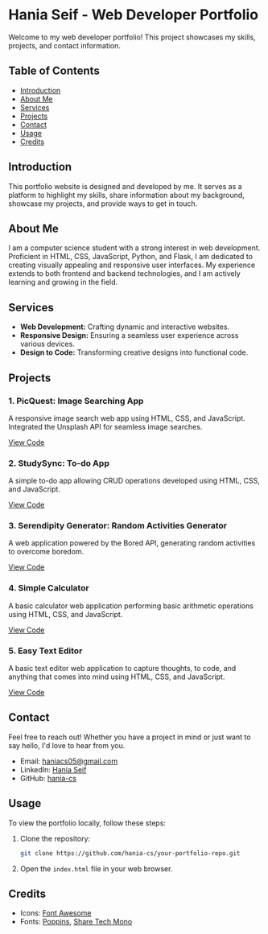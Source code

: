 
# Hania Seif - Web Developer Portfolio

Welcome to my web developer portfolio! This project showcases my skills, projects, and contact information.

## Table of Contents

- [Introduction](#introduction)
- [About Me](#about-me)
- [Services](#services)
- [Projects](#projects)
- [Contact](#contact)
- [Usage](#usage)
- [Credits](#credits)


## Introduction

This portfolio website is designed and developed by me. It serves as a platform to highlight my skills, share information about my background, showcase my projects, and provide ways to get in touch.

## About Me

I am a computer science student with a strong interest in web development. Proficient in HTML, CSS, JavaScript, Python, and Flask, I am dedicated to creating visually appealing and responsive user interfaces. My experience extends to both frontend and backend technologies, and I am actively learning and growing in the field.

## Services

- **Web Development:** Crafting dynamic and interactive websites.
- **Responsive Design:** Ensuring a seamless user experience across various devices.
- **Design to Code:** Transforming creative designs into functional code.

## Projects

### 1. PicQuest: Image Searching App

A responsive image search web app using HTML, CSS, and JavaScript. Integrated the Unsplash API for seamless image searches.

[View Code](https://github.com/hania-cs/PicQuest.git)

### 2. StudySync: To-do App

A simple to-do app allowing CRUD operations developed using HTML, CSS, and JavaScript.

[View Code](https://github.com/hania-cs/To-Do-List)

### 3. Serendipity Generator: Random Activities Generator

A web application powered by the Bored API, generating random activities to overcome boredom.

[View Code](https://github.com/hania-cs/Random-Activities-Generator?tab=readme-ov-file)

### 4. Simple Calculator

A basic calculator web application performing basic arithmetic operations using HTML, CSS, and JavaScript.

[View Code](https://github.com/hania-cs/Calculator)

### 5. Easy Text Editor

A basic text editor web application to capture thoughts, to code, and anything that comes into mind using HTML, CSS, and JavaScript.

[View Code](https://github.com/hania-cs/Easy-TextEditor)

## Contact

Feel free to reach out! Whether you have a project in mind or just want to say hello, I'd love to hear from you.

- Email: [haniacs05@gmail.com](mailto:haniacs05@gmail.com)
- LinkedIn: [Hania Seif](www.linkedin.com/in/hania-seif)
- GitHub: [hania-cs](https://github.com/hania-cs)

## Usage

To view the portfolio locally, follow these steps:

1. Clone the repository:

   ```bash
   git clone https://github.com/hania-cs/your-portfolio-repo.git
   ```

2. Open the `index.html` file in your web browser.

## Credits

- Icons: [Font Awesome](https://fontawesome.com/)
- Fonts: [Poppins](https://fonts.google.com/specimen/Poppins), [Share Tech Mono](https://fonts.google.com/specimen/Share+Tech+Mono)

